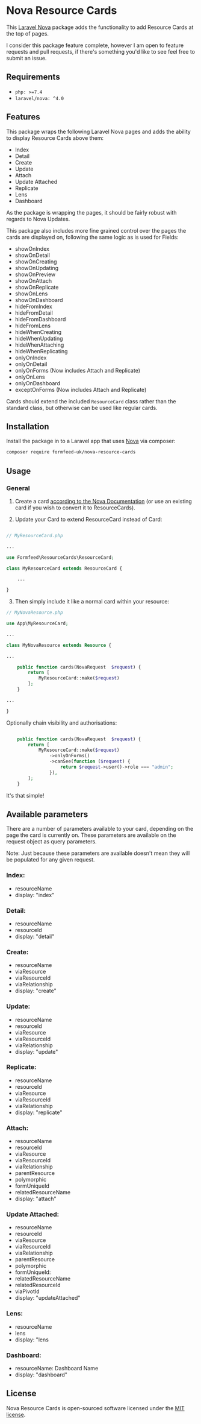# Nova Resource Cards

This [Laravel Nova](https://nova.laravel.com/) package adds the functionality to add Resource Cards at the top of pages.

I consider this package feature complete, however I am open to feature requests and pull requests, if there's something you'd like to see feel free to submit an issue. 

## Requirements

- `php: >=7.4`
- `laravel/nova: ^4.0`

## Features

This package wraps the following Laravel Nova pages and adds the ability to display Resource Cards above them:

- Index
- Detail
- Create
- Update
- Attach
- Update Attached
- Replicate
- Lens
- Dashboard

As the package is wrapping the pages, it should be fairly robust with regards to Nova Updates.

This package also includes more fine grained control over the pages the cards are displayed on, following the same logic as is used for Fields:

- showOnIndex
- showOnDetail
- showOnCreating
- showOnUpdating
- showOnPreview
- showOnAttach
- showOnReplicate
- showOnLens
- showOnDashboard
- hideFromIndex
- hideFromDetail
- hideFromDashboard
- hideFromLens
- hideWhenCreating
- hideWhenUpdating
- hideWhenAttaching
- hideWhenReplicating
- onlyOnIndex
- onlyOnDetail
- onlyOnForms (Now includes Attach and Replicate)
- onlyOnLens
- onlyOnDashboard
- exceptOnForms (Now includes Attach and Replicate)

Cards should extend the included `ResourceCard` class rather than the standard class, but otherwise can be used like regular cards.

## Installation

Install the package in to a Laravel app that uses [Nova](https://nova.laravel.com) via composer:

```bash
composer require formfeed-uk/nova-resource-cards
```

## Usage

### General

1) Create a card [according to the Nova Documentation](https://nova.laravel.com/docs/4.0/customization/cards.html) (or use an existing card if you wish to convert it to ResourceCards).

2) Update your Card to extend ResourceCard instead of Card:

```php

// MyResourceCard.php

...

use Formfeed\ResourceCards\ResourceCard;

class MyResourceCard extends ResourceCard {

    ...

}

```

3) Then simply include it like a normal card within your resource:

```php
// MyNovaResource.php

use App\MyResourceCard;

...

class MyNovaResource extends Resource {

...

    public function cards(NovaRequest  $request) {
        return [
            MyResourceCard::make($request)
        ];
    }

...

}
```

Optionally chain visibility and authorisations: 

```php

    public function cards(NovaRequest  $request) {
        return [
            MyResourceCard::make($request)
                ->onlyOnForms()
                ->canSee(function ($request) {
                    return $request->user()->role === "admin";
                }),
        ];
    }
```

It's that simple!

## Available parameters

There are a number of parameters available to your card, depending on the page the card is currently on. These parameters are available on the request object as query parameters.

Note: Just because these parameters are available doesn't mean they will be populated for any given request. 

### Index:
- resourceName
- display: "index"

### Detail:
- resourceName
- resourceId
- display: "detail"

### Create:
- resourceName
- viaResource
- viaResourceId
- viaRelationship
- display: "create"

### Update:
- resourceName
- resourceId
- viaResource
- viaResourceId
- viaRelationship
- display: "update"

### Replicate:
- resourceName
- resourceId
- viaResource
- viaResourceId
- viaRelationship
- display: "replicate"

### Attach:
- resourceName
- resourceId
- viaResource
- viaResourceId
- viaRelationship
- parentResource
- polymorphic
- formUniqueId
- relatedResourceName
- display: "attach"

### Update Attached:
- resourceName
- resourceId
- viaResource
- viaResourceId
- viaRelationship
- parentResource
- polymorphic
- formUniqueId:
- relatedResourceName
- relatedResourceId
- viaPivotId
- display: "updateAttached"

### Lens:
- resourceName
- lens
- display: "lens

### Dashboard:
- resourceName: Dashboard Name
- display: "dashboard"

## License

Nova Resource Cards is open-sourced software licensed under the [MIT license](LICENSE.md).
